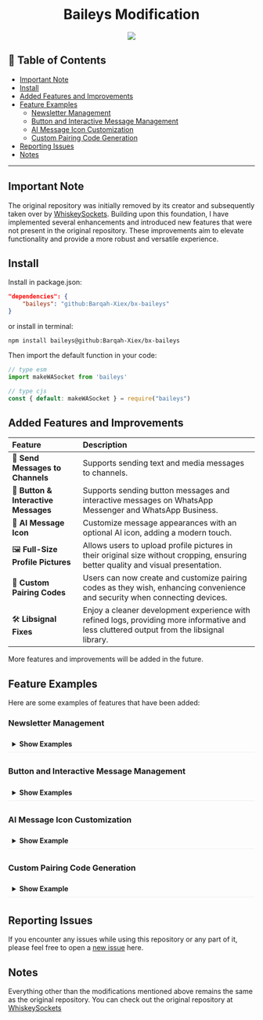 # <div align='center'>Baileys Modification</div>

<div align="center">

  <img src="https://xiex.my.id/image/bannernormal.png" />

</div>

## 📖 Table of Contents

- [Important Note](#important-note)
- [Install](#install)
- [Added Features and Improvements](#-added-features-and-improvements)
- [Feature Examples](#feature-examples)
  - [Newsletter Management](#newsletter-management)
  - [Button and Interactive Message Management](#button-and-interactive-message-management)
  - [AI Message Icon Customization](#ai-message-icon-customization)
  - [Custom Pairing Code Generation](#custom-pairing-code-generation)
- [Reporting Issues](#reporting-issues)
- [Notes](#notes)
---

## Important Note

The original repository was initially removed by its creator and subsequently taken over by [WhiskeySockets](https://github.com/WhiskeySockets). Building upon this foundation, I have implemented several enhancements and introduced new features that were not present in the original repository. These improvements aim to elevate functionality and provide a more robust and versatile experience.

## Install

Install in package.json:
```json
"dependencies": {
    "baileys": "github:Barqah-Xiex/bx-baileys"
}
```
or install in terminal:
```
npm install baileys@github:Barqah-Xiex/bx-baileys
```

Then import the default function in your code:
```ts 
// type esm
import makeWASocket from 'baileys'
```

```js
// type cjs
const { default: makeWASocket } = require("baileys")
```

## Added Features and Improvements

| Feature                               | Description                                                                                                                               |
| :------------------------------------ | :---------------------------------------------------------------------------------------------------------------------------------------- |
| 💬 **Send Messages to Channels**     | Supports sending text and media messages to channels.                                                            |
| 🔘 **Button & Interactive Messages** | Supports sending button messages and interactive messages on WhatsApp Messenger and WhatsApp Business.                                                            |
| 🤖 **AI Message Icon**               | Customize message appearances with an optional AI icon, adding a modern touch.                                                            |
| 🖼️ **Full-Size Profile Pictures**    | Allows users to upload profile pictures in their original size without cropping, ensuring better quality and visual presentation.                                     |
| 🔑 **Custom Pairing Codes**          | Users can now create and customize pairing codes as they wish, enhancing convenience and security when connecting devices.                                           |
| 🛠️ **Libsignal Fixes**               | Enjoy a cleaner development experience with refined logs, providing more informative and less cluttered output from the libsignal library. |

More features and improvements will be added in the future.

## Feature Examples

Here are some examples of features that have been added:

### Newsletter Management

<details>
<summary style="font-weight: bold; cursor: pointer; padding: 8px; border-bottom: 1px solid #eee; margin-bottom: 5px;">Show Examples</summary>
<div style="padding: 10px 15px; background: #f9f9f9; border: 1px solid #eee; border-top: none; border-radius: 0 0 5px 5px;">

- **To get info newsletter**
```ts
const metadata = await sock.newsletterMetadata("invite", "xxxxx")
// or
const metadata = await sock.newsletterMetadata("jid", "abcd@newsletter")
console.log(metadata)
```
- **To update the description of a newsletter**
```ts
await sock.newsletterUpdateDescription("abcd@newsletter", "New Description")
```
- **To update the name of a newsletter**
```ts
await sock.newsletterUpdateName("abcd@newsletter", "New Name")
```  
- **To update the profile picture of a newsletter**
```ts
await sock.newsletterUpdatePicture("abcd@newsletter", buffer)
```
- **To remove the profile picture of a newsletter**
```ts
await sock.newsletterRemovePicture("abcd@newsletter")
```
- **To mute notifications for a newsletter**
```ts
await sock.newsletterUnmute("abcd@newsletter")
```
- **To mute notifications for a newsletter**
```ts
await sock.newsletterMute("abcd@newsletter")
```
- **To create a newsletter**
```ts
const metadata = await sock.newsletterCreate("Newsletter Name", "Newsletter Description")
console.log(metadata)
```
- **To delete a newsletter**
```ts
await sock.newsletterDelete("abcd@newsletter")
```
- **To follow a newsletter**
```ts
await sock.newsletterFollow("abcd@newsletter")
```
- **To unfollow a newsletter**
```ts
await sock.newsletterUnfollow("abcd@newsletter")
```
- **To send reaction**
```ts
// jid, id message & emoticon
// way to get the ID is to copy the message url from channel
// Example: [ https://whatsapp.com/channel/xxxxx/175 ]
// The last number of the URL is the ID
const id = "175"
await sock.newsletterReactMessage("abcd@newsletter", id, "🥳")
```
</div>
</details>

### Button and Interactive Message Management

<details>
<summary style="font-weight: bold; cursor: pointer; padding: 8px; border-bottom: 1px solid #eee; margin-bottom: 5px;">Show Examples</summary>
<div style="padding: 10px 15px; background: #f9f9f9; border: 1px solid #eee; border-top: none; border-radius: 0 0 5px 5px;">

- **To send button with text**
```ts
const buttons = [
  { buttonId: 'id1', buttonText: { displayText: 'Button 1' }, type: 1 },
  { buttonId: 'id2', buttonText: { displayText: 'Button 2' }, type: 1 }
]

const buttonMessage = {
    text: "Hi it's button message",
    footer: 'Hello World',
    buttons,
    headerType: 1,
    viewOnce: true
}

await sock.sendMessage(id, buttonMessage, { quoted: null })
```
- **To send button with image**
```ts
const buttons = [
  { buttonId: 'id1', buttonText: { displayText: 'Button 1' }, type: 1 },
  { buttonId: 'id2', buttonText: { displayText: 'Button 2' }, type: 1 }
]

const buttonMessage = {
    image: { url: "https://example.com/abcd.jpg" }, // image: buffer or path
    caption: "Hi it's button message with image",
    footer: 'Hello World',
    buttons,
    headerType: 1,
    viewOnce: true
}

await sock.sendMessage(id, buttonMessage, { quoted: null })

```
- **To send button with video**
```ts
const buttons = [
  { buttonId: 'id1', buttonText: { displayText: 'Button 1' }, type: 1 },
  { buttonId: 'id2', buttonText: { displayText: 'Button 2' }, type: 1 }
]

const buttonMessage = {
    video: { url: "https://example.com/abcd.mp4" }, // video: buffer or path
    caption: "Hi it's button message with video",
    footer: 'Hello World',
    buttons,
    headerType: 1,
    viewOnce: true
}

await sock.sendMessage(id, buttonMessage, { quoted: null })
```

- **To send interactive message**
```ts
const interactiveButtons = [
     {
        name: "quick_reply",
        buttonParamsJson: JSON.stringify({
             display_text: "Quick Reply",
             id: "ID"
        })
     },
     {
        name: "cta_url",
        buttonParamsJson: JSON.stringify({
             display_text: "Tap Here!",
             url: "https://www.example.com/"
        })
     },
     {
        name: "cta_copy",
        buttonParamsJson: JSON.stringify({
             display_text: "Copy Code",
             id: "12345",
             copy_code: "12345"
        })
     }
]

const interactiveMessage = {
    text: "Hello World!",
    title: "this is the title",
    footer: "this is the footer",
    interactiveButtons
}

await sock.sendMessage(id, interactiveMessage, { quoted: null })
```
- **To send interactive message with image**
```ts
const interactiveButtons = [
     {
        name: "quick_reply",
        buttonParamsJson: JSON.stringify({
             display_text: "Quick Reply",
             id: "ID"
        })
     },
     {
        name: "cta_url",
        buttonParamsJson: JSON.stringify({
             display_text: "Tap Here!",
             url: "https://www.example.com/"
        })
     },
     {
        name: "cta_copy",
        buttonParamsJson: JSON.stringify({
             display_text: "Copy Code",
             id: "12345",
             copy_code: "12345"
        })
     }
]

const interactiveMessage = {
    image: { url: "https://example.com/abcd.jpg" }, // image: buffer or path
    caption: "this is the caption",
    title: "this is the title",
    footer: "this is the footer",
    interactiveButtons
}

await sock.sendMessage(id, interactiveMessage, { quoted: null })
```
- **To send interactive message with video**
```ts
const interactiveButtons = [
     {
        name: "quick_reply",
        buttonParamsJson: JSON.stringify({
             display_text: "Quick Reply",
             id: "ID"
        })
     },
     {
        name: "cta_url",
        buttonParamsJson: JSON.stringify({
             display_text: "Tap Here!",
             url: "https://www.example.com/"
        })
     },
     {
        name: "cta_copy",
        buttonParamsJson: JSON.stringify({
             display_text: "Copy Code",
             id: "12345",
             copy_code: "12345"
        })
     }
]

const interactiveMessage = {
    video: { url: "https://example.com/abcd.mp4" }, // video: buffer or path
    caption: "this is the caption",
    title: "this is the title",
    footer: "this is the footer",
    interactiveButtons
}

await sock.sendMessage(id, interactiveMessage, { quoted: null })
```
</div>
</details>

### AI Message Icon Customization

<details>
<summary style="font-weight: bold; cursor: pointer; padding: 8px; border-bottom: 1px solid #eee; margin-bottom: 5px;">Show Example</summary>
<div style="padding: 10px 15px; background: #f9f9f9; border: 1px solid #eee; border-top: none; border-radius: 0 0 5px 5px;">

```ts
// To enable the AI icon for a message, simply add the "ai: true" parameter:
await sock.sendMessage(id, { text: "Hello World", ai: true });
```

</div>
</details>

### Custom Pairing Code Generation

<details>
<summary style="font-weight: bold; cursor: pointer; padding: 8px; border-bottom: 1px solid #eee; margin-bottom: 5px;">Show Example</summary>
<div style="padding: 10px 15px; background: #f9f9f9; border: 1px solid #eee; border-top: none; border-radius: 0 0 5px 5px;">

```ts
if(usePairingCode && !sock.authState.creds.registered) {
    const phoneNumber = await question('Please enter your mobile phone number:\n');
    // Define your custom 8-digit code (alphanumeric)
    const customPairingCode = "NSTRCODE";
    const code = await sock.requestPairingCode(phoneNumber, customPairingCode);
    console.log(`Your Pairing Code: ${code?.match(/.{1,4}/g)?.join('-') || code}`);
}
```
*Note: The `question` function is a placeholder for your method of obtaining user input.*
</div>
</details>

## Reporting Issues
If you encounter any issues while using this repository or any part of it, please feel free to open a [new issue](https://github.com/Barqah-Xiex/bx-baileys/issues) here.

## Notes
Everything other than the modifications mentioned above remains the same as the original repository. You can check out the original repository at [WhiskeySockets](https://github.com/WhiskeySockets/Baileys)